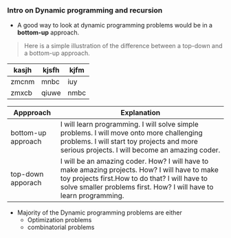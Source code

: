 ### Intro on Dynamic programming and recursion

* A good way to look at dynamic programming problems would be in a **bottom-up** approach. 

> Here is a simple illustration of the difference between a top-down and a bottom-up approach.

kasjh | kjsfh | kjfm
--- | --- | ---
zmcnm | mnbc | iuy
zmxcb |qiuwe | nmbc


Appproach | Explanation
--- | ---
bottom-up approach | I will learn programming. I will solve simple problems. I will move onto more challenging problems. I will start toy projects and more serious projects. I will become an amazing coder.
top-down apporach | I will be an amazing coder. How? I will have to make amazing projects. How? I will have to make toy projects first.How to do that? I will have to solve smaller problems first. How? I will have to learn programming.


* Majority of the Dynamic programming problems are either
  * Optimization problems
  * combinatorial problems

